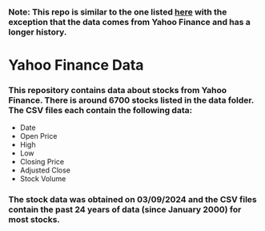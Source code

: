 ### Note: This repo is similar to the one listed [here](https://github.com/dieperdev/nasdaq-stock-data) with the exception that the data comes from Yahoo Finance and has a longer history.
# Yahoo Finance Data
### This repository contains data about stocks from Yahoo Finance. There is around 6700 stocks listed in the data folder. The CSV files each contain the following data:
- Date
- Open Price
- High
- Low
- Closing Price
- Adjusted Close
- Stock Volume

### The stock data was obtained on 03/09/2024 and the CSV files contain the past 24 years of data (since January 2000) for most stocks.